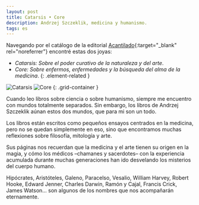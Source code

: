 ```yaml
---
layout: post
title: Catarsis • Core
description: Andrzej Szczeklik, medicina y humanismo.
tags: es
---
```


Navegando por el catálogo de la editorial [Acantilado][3]{:target="_blank" rel="noreferrer"}
encontré estas dos joyas:
- *Catarsis: Sobre el poder curativo de la naturaleza y del arte*.
- *Core: Sobre enfermos, enfermedades y la búsqueda del alma de la medicina*.
{: .element-related }

![Catarsis][1]
![Core][2]
{: .grid-container }

Cuando leo libros sobre ciencia o sobre humanismo, siempre me encuentro con
mundos totalmente separados. Sin embargo, los libros de Andrzej Szczeklik aúnan
estos dos mundos, que para mi son un todo.

Los libros están escritos como pequeños ensayos centrados en la medicina, pero
no se quedan simplemente en eso, sino que encontramos muchas reflexiones
sobre filosofía, mitología y arte.

Sus páginas nos recuerdan que la medicina y el arte tienen su origen en la
magia, y cómo los médicos –chamanes y sacerdotes– con la experiencia acumulada
durante muchas generaciones han ido desvelando los misterios del cuerpo humano.

Hipócrates, Aristóteles, Galeno, Paracelso, Vesalio, William Harvey, Robert
Hooke, Edward Jenner, Charles Darwin, Ramón y Cajal, Francis Crick, James
Watson... son algunos de los nombres que nos acompañarán eternamente.


[1]: /assets/images/notes/15/catarsis-andrzej-szczeklik.jpg
[2]: /assets/images/notes/15/core-andrzej-szczeklik.jpg
[3]: https://www.acantilado.es/
